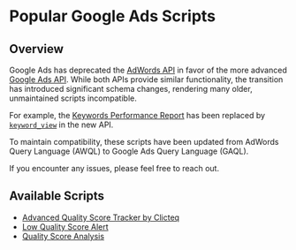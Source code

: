 # Popular Google Ads Scripts

## Overview

Google Ads has deprecated the [AdWords API](https://developers.google.com/adwords/api/docs/guides/awql) in favor of the more advanced [Google Ads API](https://developers.google.com/google-ads/api/docs/start). While both APIs provide similar functionality, the transition has introduced significant schema changes, rendering many older, unmaintained scripts incompatible.

For example, the [Keywords Performance Report](https://developers.google.com/adwords/api/docs/appendix/reports/keywords-performance-report) has been replaced by [`keyword_view`](https://developers.google.com/google-ads/api/fields/v11/keyword_view) in the new API.

To maintain compatibility, these scripts have been updated from AdWords Query Language (AWQL) to Google Ads Query Language (GAQL).

If you encounter any issues, please feel free to reach out.

## Available Scripts

- [Advanced Quality Score Tracker by Clicteq](./scripts/advanced-quality-score-tracker-by-clicteq.ts)
- [Low Quality Score Alert](./scripts/low-quality-score-alert.ts)
- [Quality Score Analysis](./scripts/quality-score-analysis.ts)
